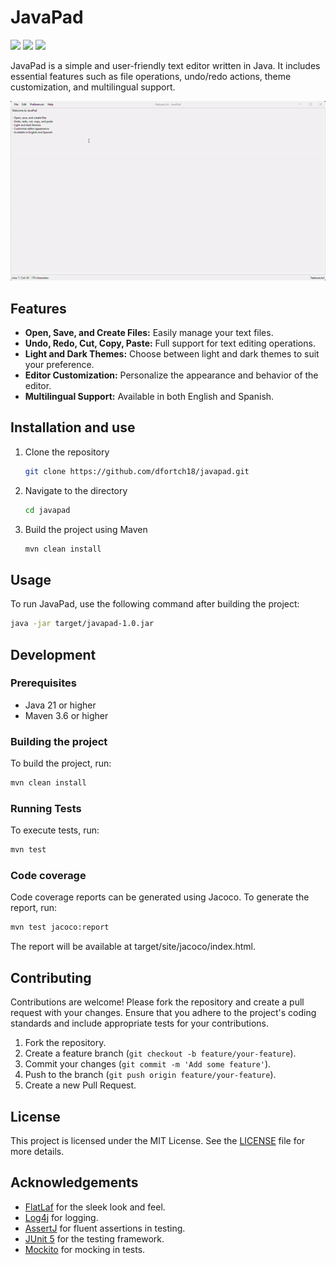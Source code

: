 # JavaPad

[![](https://img.shields.io/badge/OpenJDK-ED8B00?style=for-the-badge&logo=openjdk&logoColor=white)](https://openjdk.org/)
[![](https://img.shields.io/badge/apache_maven-C71A36?style=for-the-badge&logo=apachemaven&logoColor=white)](https://maven.apache.org/)
[![](https://img.shields.io/badge/Junit5-25A162?style=for-the-badge&logo=junit5&logoColor=white)](https://junit.org/junit5/)

JavaPad is a simple and user-friendly text editor written in Java. It includes essential features such as file operations, undo/redo actions, theme customization, and multilingual support.

![](./assets/javapad.gif)

## Features

- **Open, Save, and Create Files:** Easily manage your text files.
- **Undo, Redo, Cut, Copy, Paste:** Full support for text editing operations.
- **Light and Dark Themes:** Choose between light and dark themes to suit your preference.
- **Editor Customization:** Personalize the appearance and behavior of the editor.
- **Multilingual Support:** Available in both English and Spanish.

## Installation and use

1. Clone the repository
    ```bash
    git clone https://github.com/dfortch18/javapad.git
    ```
2. Navigate to the directory
    ```bash
   cd javapad
   ```
3. Build the project using Maven
    ```bash
   mvn clean install
   ```

## Usage

To run JavaPad, use the following command after building the project:
```bash
java -jar target/javapad-1.0.jar
```

## Development

### Prerequisites

- Java 21 or higher
- Maven 3.6 or higher

### Building the project

To build the project, run:
```bash
mvn clean install
```

### Running Tests

To execute tests, run:

```bash
mvn test
```

### Code coverage

Code coverage reports can be generated using Jacoco. To generate the report, run:

```bash
mvn test jacoco:report
```

The report will be available at target/site/jacoco/index.html.

## Contributing

Contributions are welcome! Please fork the repository and create a pull request with your changes. Ensure that you adhere to the project's coding standards and include appropriate tests for your contributions.

1. Fork the repository.
2. Create a feature branch (`git checkout -b feature/your-feature`).
3. Commit your changes (`git commit -m 'Add some feature'`).
4. Push to the branch (`git push origin feature/your-feature`).
5. Create a new Pull Request.

## License

This project is licensed under the MIT License. See the [LICENSE](./LICENSE) file for more details.

## Acknowledgements

- [FlatLaf](https://github.com/JFormDesigner/FlatLaf) for the sleek look and feel.
- [Log4j](https://logging.apache.org/log4j/2.x/) for logging.
- [AssertJ](https://github.com/assertj/assertj) for fluent assertions in testing.
- [JUnit 5](https://junit.org/junit5/) for the testing framework.
- [Mockito](https://site.mockito.org/) for mocking in tests.
